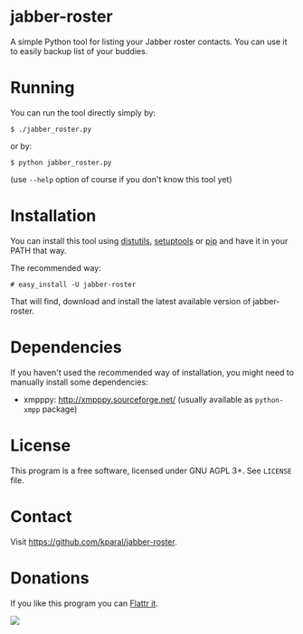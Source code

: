 jabber-roster
=============

A simple Python tool for listing your Jabber roster contacts. You can use it to easily backup list of your buddies.


Running
=======

You can run the tool directly simply by:

    $ ./jabber_roster.py

or by:

    $ python jabber_roster.py

(use `--help` option of course if you don't know this tool yet)


Installation
============

You can install this tool using [distutils][], [setuptools][] or [pip][] and have it in your PATH that way.

The recommended way:

    # easy_install -U jabber-roster
  
That will find, download and install the latest available version of jabber-roster.

[distutils]:  http://docs.python.org/install/index.html#install-index
[setuptools]: http://peak.telecommunity.com/DevCenter/setuptools
[pip]:        http://pip.openplans.org/


Dependencies
============

If you haven't used the recommended way of installation, you might need to manually install some dependencies:

 * xmpppy: <http://xmpppy.sourceforge.net/> (usually available as `python-xmpp` package)


License
=======

This program is a free software, licensed under GNU AGPL 3+. See `LICENSE` file.


Contact
=======

Visit <https://github.com/kparal/jabber-roster>.


Donations
=========

If you like this program you can [Flattr it](https://flattr.com/thing/78799/jabber-roster).

[![](http://api.flattr.com/button/flattr-badge-large.png)](https://flattr.com/thing/78799/jabber-roster)

